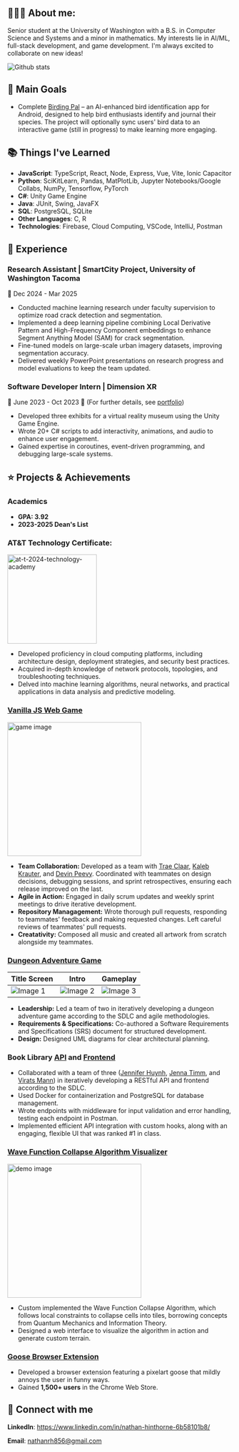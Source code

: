 ## 👨🏻‍💻 About me:

Senior student at the University of Washington with a B.S. in Computer Science and Systems and a minor in mathematics. My interests lie in AI/ML, full-stack development, and game development. I'm always excited to collaborate on new ideas!

![Github stats](https://github-readme-stats.vercel.app/api?username=NathanHinthorne)


## 🥇 Main Goals

 * Complete [Birding Pal](https://github.com/NathanHinthorne/bird-identifier-app) – an AI-enhanced bird identification app for Android, designed to help bird enthusiasts identify and journal their species. The project will optionally sync users' bird data to an interactive game (still in progress) to make learning more engaging.


## 📚 Things I've Learned

* **JavaScript**: TypeScript, React, Node, Express, Vue, Vite, Ionic Capacitor
* **Python**: SciKitLearn, Pandas, MatPlotLib, Jupyter Notebooks/Google
Collabs, NumPy, Tensorflow, PyTorch
* **C#**: Unity Game Engine
* **Java**: JUnit, Swing, JavaFX
* **SQL**: PostgreSQL, SQLite
* **Other Languages**: C, R
* **Technologies**: Firebase, Cloud Computing, VSCode, IntelliJ, Postman


## 💼 Experience

### Research Assistant | SmartCity Project, University of Washington Tacoma
📅 Dec 2024 - Mar 2025

- Conducted machine learning research under faculty supervision to optimize road crack detection and segmentation.
- Implemented a deep learning pipeline combining Local Derivative Pattern and High-Frequency Component embeddings to enhance Segment Anything Model (SAM) for crack segmentation.
- Fine-tuned models on large-scale urban imagery datasets, improving segmentation accuracy.
- Delivered weekly PowerPoint presentations on research progress and model evaluations to keep the team updated.

### Software Developer Intern | Dimension XR
📅 June 2023 - Oct 2023
🔗 (For further details, see [portfolio](https://sites.google.com/view/nathan-hinthorne))

- Developed three exhibits for a virtual reality museum using the Unity Game Engine.
- Wrote 20+ C# scripts to add interactivity, animations, and audio to enhance user engagement.
- Gained expertise in coroutines, event-driven programming, and debugging large-scale systems.


## ⭐ Projects & Achievements

### Academics
  - **GPA: 3.92**
  - **2023-2025 Dean's List**

###  AT&T Technology Certificate:
<img src="https://github.com/user-attachments/assets/4655a68a-793d-43e6-beca-c9da17a7be9d" alt="at-t-2024-technology-academy" width="200">

  - Developed proficiency in cloud computing platforms, including architecture design, deployment strategies, and security best practices.
  - Acquired in-depth knowledge of network protocols, topologies, and troubleshooting techniques.
  - Delved into machine learning algorithms, neural networks, and practical applications in data analysis and predictive modeling.

### [Vanilla JS Web Game](https://github.com/GoodBadChad/good-bad-chad-br)
<img src="https://github.com/user-attachments/assets/5fbd2770-f135-4141-8a99-fb0be39f7e52" alt="game image" width="300">

  - **Team Collaboration:** Developed as a team with [Trae Claar](https://github.com/tclaar), [Kaleb Krauter](https://github.com/calebkrauter), and [Devin Peevy](https://github.com/b1gd3vd0g). Coordinated with teammates on design decisions, debugging sessions, and sprint retrospectives, ensuring each release improved on the last.
  - **Agile in Action:** Engaged in daily scrum updates and weekly sprint meetings to drive iterative development.
  - **Repository Managagement:** Wrote thorough pull requests, responding to teammates' feedback and making requested changes. Left careful reviews of teammates' pull requests.
  - **Creatativity:** Composed all music and created all artwork from scratch alongside my teammates.

### [Dungeon Adventure Game](https://github.com/NathanHinthorne/Fallen-Champions)
| Title Screen | Intro | Gameplay |
|---------|---------|---------|
| ![Image 1](https://github.com/user-attachments/assets/aac65a27-702e-45f3-9b40-74b1c6966536) | ![Image 2](https://github.com/user-attachments/assets/42381e2e-7132-461c-abd4-a871cb9a1479) | ![Image 3](https://github.com/user-attachments/assets/ade5c023-0455-445b-899a-9f8e7bffe51b) |
  - **Leadership:** Led a team of two in iteratively developing a dungeon adventure game according to the SDLC and agile methodologies.
  - **Requirements & Specifications:** Co-authored a Software Requirements and Specifications (SRS) document for structured development.
  - **Design:** Designed UML diagrams for clear architectural planning.

### Book Library [API](https://github.com/NathanHinthorne/TCSS-460-Book-API) and [Frontend](https://github.com/NathanHinthorne/Book-Frontend)
  - Collaborated with a team of three ([Jennifer Huynh](https://github.com/jennifer-huynh), [Jenna Timm](https://github.com/jennatimm), and [Virats Mann](https://github.com/Viratsmann)) in iteratively developing a RESTful API and frontend according to the SDLC.
  -	Used Docker for containerization and PostgreSQL for database management.
  -	Wrote endpoints with middleware for input validation and error handling, testing each endpoint in Postman.
  - Implemented efficient API integration with custom hooks, along with an engaging, flexible UI that was ranked #1 in class.

### [Wave Function Collapse Algorithm Visualizer](https://nathanhinthorne.github.io/Wave-Function-Collapse-p5js/)
<img src="https://github.com/user-attachments/assets/069eb347-c3c6-4c80-9a3e-38b3ddf1e5f8" alt="demo image" width="300">

  - Custom implemented the Wave Function Collapse Algorithm, which follows local constraints to collapse cells into tiles, borrowing concepts from Quantum Mechanics and Information Theory.
  - Designed a web interface to visualize the algorithm in action and generate custom terrain.

### [Goose Browser Extension](https://chromewebstore.google.com/detail/eejfnccgoejgidifcgpphjjfodmiofkm?utm_source=item-share-cb)
  - Developed a browser extension featuring a pixelart goose that mildly annoys the user in funny ways.
  - Gained **1,500+ users** in the Chrome Web Store.


## 🔌 Connect with me

**LinkedIn**: https://www.linkedin.com/in/nathan-hinthorne-6b58101b8/

**Email**: nathanrh856@gmail.com
